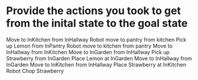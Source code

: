 # Provide the actions you took to get from the inital state to the goal state
Move to InKitchen from InHallway
Robot move to pantry from kitchen
Pick up Lemon from InPantry
Robot move to kitchen from pantry
Move to InHallway from InKitchen
Move to InGarden from InHallway
Pick up Strawberry from InGarden
Place Lemon at InGarden
Move to InHallway from InGarden
Move to InKitchen from InHallway
Place Strawberry at InKitchen
Robot Chop Strawberry